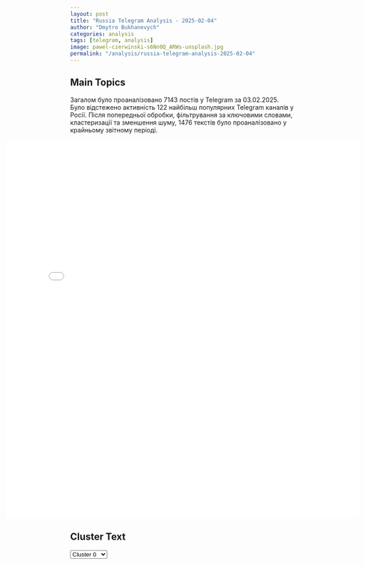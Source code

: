 ```yaml
---
layout: post
title: "Russia Telegram Analysis - 2025-02-04"
author: "Dmytro Bukhanevych"
categories: analysis
tags: [telegram, analysis]
image: pawel-czerwinski-s6Nn0Q_ARWs-unsplash.jpg
permalink: "/analysis/russia-telegram-analysis-2025-02-04"
---
```


<style>
    /* Adjusting iframe-container styles */
    .wide-iframe-container {
        width: calc(100% + 30vw);  /* Extending the width */
        margin-left: -15vw;       /* Negative margin to push to the left */
        overflow: hidden;         /* In case the iframe content spills over */
    }

    .wide-iframe-container iframe {
        width: 100%;  /* Making the iframe take the full width of its container */
        border: none; /* Removing any borders from the iframe */
    }

    /* Toggle mechanism */
    .hidden {
        display: none;
    }
    
    .show-content-target:checked + .show-content {
        display: block;
    }
</style>

<h2>Main Topics</h2>
<p>Загалом було проаналізовано 7143 постів у Telegram за 03.02.2025. Було відстежено активність 122 найбільш популярних Telegram каналів у Росії. Після попередньої обробки, фільтрування за ключовими словами, кластеризації та зменшення шуму, 1476 текстів було проаналізовано у крайньому звітному періоді.</p>
<!-- Embedding Main Plotly Visualization -->
<div class="wide-iframe-container">
    <iframe src="{{site.baseurl}}/visualizations/2025-02-04/fig_topics_time.html" height="850"></iframe>
</div>


<h2>Cluster Text</h2>

<!-- Dropdown to select a cluster -->
<select id="clusterSelector" onchange="displayClusterText()">
<option value="0">Cluster 0</option><option value="1">Cluster 1</option><option value="2">Cluster 2</option><option value="3">Cluster 3</option><option value="4">Cluster 4</option><option value="5">Cluster 5</option><option value="6">Cluster 6</option><option value="7">Cluster 7</option><option value="8">Cluster 8</option><option value="9">Cluster 9</option><option value="10">Cluster 10</option><option value="11">Cluster 11</option><option value="12">Cluster 12</option><option value="13">Cluster 13</option><option value="14">Cluster 14</option><option value="15">Cluster 15</option><option value="16">Cluster 16</option><option value="17">Cluster 17</option><option value="18">Cluster 18</option><option value="19">Cluster 19</option>
</select>

<!-- Display area for the selected cluster's text -->
<div id="clusterTextDisplay" class="hidden"></div>

<script type="text/javascript">
    var clusterDetails = {"0": "<b>Total Posts:</b> 28<br><b>Date:</b> 2025-02-03 15:07:33+00:00<br><b>Author:</b> moswalker<br><b>Link:</b> https://t.me/s/moswalker/13530<br><b>Subscribers:</b> 478649<br><b>Text:</b> \u0422\u0435\u043a\u0441\u0442: \ud83c\udfa4 \u041f\u0443\u0442\u0438\u043d \u043f\u043e\u0434\u043f\u0438\u0441\u0430\u043b \u0443\u043a\u0430\u0437 \u043e \u043f\u0440\u043e\u0432\u0435\u0434\u0435\u043d\u0438\u0438 \u043c\u0443\u0437\u044b\u043a\u0430\u043b\u044c\u043d\u043e\u0433\u043e \u043a\u043e\u043d\u043a\u0443\u0440\u0441\u0430 \u00ab\u0418\u043d\u0442\u0435\u0440\u0432\u0438\u0434\u0435\u043d\u0438\u0435\u00bb \u0432 2025 \u0433\u043e\u0434\u0443. \u041f\u0440\u043e\u0432\u0435\u0434\u0443\u0442 \u0435\u0433\u043e \u0432 \u041c\u043e\u0441\u043a\u0432\u0435 \u0438 \u041c\u043e\u0441\u043a\u043e\u0432\u0441\u043a\u043e\u0439 \u043e\u0431\u043b\u0430\u0441\u0442\u0438. \u00ab\u0418\u043d\u0442\u0435\u0440\u0432\u0438\u0434\u0435\u043d\u0438\u0435\u00bb, \u043f\u0440\u0435\u0434\u043f\u043e\u043b\u043e\u0436\u0438\u0442\u0435\u043b\u044c\u043d\u043e, \u0431\u0443\u0434\u0435\u0442 \u043f\u0440\u043e\u0445\u043e\u0434\u0438\u0442\u044c \u043a\u0430\u0436\u0434\u044b\u0439 \u0433\u043e\u0434. \u0418 \u0441\u0442\u0430\u043d\u0435\u0442 \u0430\u043b\u044c\u0442\u0435\u0440\u043d\u0430\u0442\u0438\u0432\u043e\u0439 \u00ab\u0415\u0432\u0440\u043e\u0432\u0438\u0434\u0435\u043d\u0438\u044f\u00bb.", "1": "<b>Total Posts:</b> 51<br><b>Date:</b> 2025-02-03 04:35:57+00:00<br><b>Author:</b> solovievlive<br><b>Link:</b> https://t.me/s/SolovievLive/310576<br><b>Subscribers:</b> 1300425<br><b>Text:</b> \u0422\u0435\u043a\u0441\u0442: \ud83d\udda5\ufe0f \u041a\u0430\u0434\u0440\u044b \u0443\u0434\u0430\u0440\u0430 \u041e\u0422\u0420\u041a \"\u0418\u0441\u043a\u0430\u043d\u0434\u0435\u0440\" \u0412\u043e\u043e\u0440\u0443\u0436\u0451\u043d\u043d\u044b\u0445 \u0441\u0438\u043b \u0420\u043e\u0441\u0441\u0438\u0438 \u043f\u043e \u043f\u043e\u0434\u0437\u0435\u043c\u043d\u043e\u043c\u0443 \u043a\u043e\u043c\u0430\u043d\u0434\u043d\u043e\u043c\u0443 \u043f\u0443\u043d\u043a\u0442\u0443 \u043e\u043f\u0435\u0440\u0430\u0442\u0438\u0432\u043d\u043e-\u0442\u0430\u043a\u0442\u0438\u0447\u0435\u0441\u043a\u043e\u0439 \u0433\u0440\u0443\u043f\u043f\u0438\u0440\u043e\u0432\u043a\u0438 \"\u041a\u0443\u0440\u0441\u043a\" \u0431\u043e\u0435\u0432\u0438\u043a\u043e\u0432 \u0412\u0421\u0423 \u0432 \u0440\u0430\u0439\u043e\u043d\u0435 \u043d.\u043f. \u0411\u0430\u0440\u0432\u0438\u043d\u043a\u043e\u0432\u043e \u0421\u0443\u043c\u0441\u043a\u043e\u0439 \u043e\u0431\u043b\u0430\u0441\u0442\u0438.\u270d \u041f\u043e\u0434\u043f\u0438\u0441\u044b\u0432\u0430\u0439\u0441\u044f \u043d\u0430 \u0421\u043e\u043b\u043e\u0432\u044c\u0451\u0432\u0430!", "2": "<b>Total Posts:</b> 129<br><b>Date:</b> 2025-02-03 10:21:22+00:00<br><b>Author:</b> cbpub<br><b>Link:</b> https://t.me/s/Cbpub/58466<br><b>Subscribers:</b> 619588<br><b>Text:</b> \u0422\u0435\u043a\u0441\u0442: \u0412 \u0416\u041a \u00ab\u0410\u043b\u044b\u0435 \u043f\u0430\u0440\u0443\u0441\u0430\u00bb \u043f\u0440\u043e\u0438\u0437\u043e\u0448\u0435\u043b \u0432\u0437\u0440\u044b\u0432. \u0420\u0432\u0430\u043d\u0443\u043b\u043e \u043a\u043e\u0433\u0434\u0430 \u0432 \u043f\u043e\u0434\u044a\u0435\u0437\u0434 \u0437\u0430\u0448\u0435\u043b \u0410\u0440\u043c\u0435\u043d \u0421\u0430\u0440\u043a\u0438\u0441\u044f\u043d(\u0433\u043b\u0430\u0432\u0430 \u0424\u0435\u0434\u0435\u0440\u0430\u0446\u0438\u0438 \u0431\u043e\u043a\u0441\u0430 \u0414\u041d\u0420 \u0438 \u0441\u043e\u0437\u0434\u0430\u0442\u0435\u043b\u044f \u0431\u0430\u0442\u0430\u043b\u044c\u043e\u043d\u0430 \"\u0410\u0440\u0431\u0430\u0442\") \u0441 \u043e\u0445\u0440\u0430\u043d\u043d\u0438\u043a\u0430\u043c\u0438. \u0421\u0430\u0440\u043a\u0438\u0441\u044f\u043d\u0443 \u043f\u0440\u0438 \u0432\u0437\u0440\u044b\u0432\u0435 \u043e\u0442\u043e\u0440\u0432\u0430\u043b\u043e \u043b\u0435\u0432\u0443\u044e \u043d\u043e\u0433\u0443. \u041e\u043d \u0432 \u043a\u043e\u043c\u0435 \u2013 \u0421\u041c\u0418. \u0415\u0433\u043e \u043e\u0445\u0440\u0430\u043d\u043d\u0438\u043a, \u041e\u043b\u0435\u0433 \u041a\u0430\u0441\u043f\u0438\u0440\u043e\u0432\u0438\u0447 \u043f\u043e\u043b\u0443\u0447\u0438\u043b \u0442\u044f\u0436\u0435\u043b\u0443\u044e \u043a\u043e\u043d\u0442\u0443\u0437\u0438\u044e \u0438 \u043c\u043d\u043e\u0436\u0435\u0441\u0442\u0432\u0435\u043d\u043d\u044b\u0435 \u043e\u0441\u043a\u043e\u043b\u043e\u0447\u043d\u044b\u0435 \u0440\u0430\u043d\u0435\u043d\u0438\u044f \u0433\u043e\u043b\u043e\u0432\u044b \u0438 \u0448\u0435\u0438. \u0423 44-\u043b\u0435\u0442\u043d\u0435\u0439 \u0436\u0438\u0442\u0435\u043b\u044c\u043d\u0438\u0446\u044b \u00ab\u0410\u043b\u044b\u0445 \u043f\u0430\u0440\u0443\u0441\u043e\u0432\u00bb \u0414\u0430\u0440\u044c\u0438 \u041a\u0430\u0440\u0441\u0435\u043b\u0430\u0434\u0437\u0435 \u043e\u0442\u043a\u0440\u044b\u0442\u0430\u044f \u0440\u0430\u043d\u0430 \u0448\u0435\u0438 \u0438 \u043f\u0435\u0440\u0435\u043b\u043e\u043c \u0433\u043e\u043b\u0435\u043d\u0438. 41-\u043b\u0435\u0442\u043d\u0438\u0439 \u0421\u0435\u0440\u0433\u0435\u0439 \u0428\u043a\u0440\u044f\u0431\u0430\u0442\u043e\u0432\u0441\u043a\u0438\u0439 \u0442\u0430\u043a \u0436\u0435 \u043f\u043e\u043b\u0443\u0447\u0438\u043b \u043f\u0435\u0440\u0435\u043b\u043e\u043c \u0433\u043e\u043b\u0435\u043d\u0438. \u0423 \u043d\u0435\u0433\u043e \u0441\u0438\u043b\u044c\u043d\u043e\u0435 \u0430\u0440\u0442\u0435\u0440\u0438\u0430\u043b\u044c\u043d\u043e\u0435 \u043a\u0440\u043e\u0432\u043e\u0442\u0435\u0447\u0435\u043d\u0438\u0435.\u0412\u0441\u0435 \u043f\u043e\u0441\u0442\u0440\u0430\u0434\u0430\u0432\u0448\u0438\u0435 \u0433\u043e\u0441\u043f\u0438\u0442\u0430\u043b\u0438\u0437\u0438\u0440\u043e\u0432\u0430\u043d\u044b. \u041e\u0434\u0438\u043d \u0447\u0435\u043b\u043e\u0432\u0435\u043a \u043f\u043e\u0433\u0438\u0431, \u043f\u0440\u0435\u0434\u043f\u043e\u043b\u043e\u0436\u0438\u0442\u0435\u043b\u044c\u043d\u043e \u2013 \u044d\u0442\u043e \u043e\u0445\u0440\u0430\u043d\u043d\u0438\u043a \u0421\u0430\u0440\u043a\u0438\u0441\u044f\u043d\u0430", "3": "<b>Total Posts:</b> 99<br><b>Date:</b> 2025-02-03 15:59:15+00:00<br><b>Author:</b> bbcrussian<br><b>Link:</b> https://t.me/s/bbcrussian/76132<br><b>Subscribers:</b> 404276<br><b>Text:</b> \u0422\u0435\u043a\u0441\u0442: \ud83d\udcdd \u0414\u043e\u043d\u0430\u043b\u044c\u0434 \u0422\u0440\u0430\u043c\u043f, \u043a\u0430\u043a \u0438 \u043e\u0431\u0435\u0449\u0430\u043b, \u0432\u0432\u043e\u0434\u0438\u0442 \u043f\u043e\u0432\u044b\u0448\u0435\u043d\u043d\u044b\u0435 \u0442\u0430\u043c\u043e\u0436\u0435\u043d\u043d\u044b\u0435 \u043f\u043e\u0448\u043b\u0438\u043d\u044b \u043d\u0430 \u0442\u043e\u0432\u0430\u0440\u044b \u0438\u0437 \u041a\u0430\u043d\u0430\u0434\u044b, \u041c\u0435\u043a\u0441\u0438\u043a\u0438 \u0438 \u041a\u0438\u0442\u0430\u044f \u0438 \u0441\u0443\u043b\u0438\u0442 \u0441\u0434\u0435\u043b\u0430\u0442\u044c \u0442\u043e \u0436\u0435 \u0441\u0430\u043c\u043e\u0435 \u0432 \u043e\u0442\u043d\u043e\u0448\u0435\u043d\u0438\u0438 \u0415\u0432\u0440\u043e\u0441\u043e\u044e\u0437\u0430. \u041f\u043e\u0441\u0442\u0440\u0430\u0434\u0430\u0432\u0448\u0438\u0435 \u0443\u0436\u0435 \u043f\u0440\u0438\u043d\u0438\u043c\u0430\u044e\u0442 \u043e\u0442\u0432\u0435\u0442\u043d\u044b\u0435 \u043c\u0435\u0440\u044b.   \ud83d\udd17 \u041a \u0447\u0435\u043c\u0443 \u0432\u0441\u0451 \u044d\u0442\u043e \u043f\u0440\u0438\u0432\u0435\u0434\u0435\u0442? \u041c\u0438\u0440 \u043e\u043a\u0430\u0437\u0430\u043b\u0441\u044f \u043d\u0430 \u043d\u0435\u0438\u0437\u0432\u0435\u0434\u0430\u043d\u043d\u043e\u0439\u2026", "4": "<b>Total Posts:</b> 136<br><b>Date:</b> 2025-02-03 08:21:06+00:00<br><b>Author:</b> dva_majors<br><b>Link:</b> https://t.me/s/dva_majors/63694<br><b>Subscribers:</b> 1218892<br><b>Text:</b> \u0422\u0435\u043a\u0441\u0442: \u041c\u0430\u0441\u043a \u0437\u0430\u043a\u043b\u0435\u0439\u043c\u0438\u043b USAID, \u043f\u0435\u0440\u0435\u0447\u0438\u0441\u043b\u0438\u0432 \u043e\u0441\u043d\u043e\u0432\u043d\u044b\u0435 \u0433\u0440\u0435\u0445\u0438 \u0433\u043e\u0441\u0443\u0434\u0430\u0440\u0441\u0442\u0432\u0435\u043d\u043d\u043e\u0433\u043e \u0430\u0433\u0435\u043d\u0442\u0441\u0442\u0432\u0430 \u0421\u0428\u0410: \u0442\u043e\u0440\u0433\u043e\u0432\u043b\u044f \u0430\u0444\u0433\u0430\u043d\u0441\u043a\u0438\u043c \u0433\u0435\u0440\u043e\u0438\u043d\u043e\u043c, \u0440\u0430\u0437\u0432\u0438\u0442\u0438\u0435 \u0441\u0435\u0442\u0438 \u0432\u043e\u0435\u043d\u043d\u044b\u0445 \u0431\u0438\u043e\u043b\u0430\u0431\u043e\u0440\u0430\u0442\u043e\u0440\u0438\u0439, \u0441\u043e\u0442\u0440\u0443\u0434\u043d\u0438\u0447\u0435\u0441\u0442\u0432\u043e \u0441 \u0421\u043e\u0440\u043e\u0441\u043e\u043c \u043f\u043e \u0432\u043e\u043f\u0440\u043e\u0441\u0443 \u043f\u043e\u043b\u0438\u0442\u0438\u0447\u0435\u0441\u043a\u0438\u0445 \u043c\u0430\u043d\u0438\u043f\u0443\u043b\u044f\u0446\u0438\u0439\u041a\u043e\u043b\u043b\u0435\u0433\u0438 \u0441 \u043a\u0430\u043d\u0430\u043b\u0430 \u0414\u0432\u0430 \u043c\u0430\u0439\u043e\u0440\u0430 \u0440\u0430\u043d\u0435\u0435 \u0430\u0431\u0441\u043e\u043b\u044e\u0442\u043d\u043e \u0432\u0435\u0440\u043d\u043e \u043f\u043e\u0434\u043c\u0435\u0447\u0430\u043b\u0438 \u0432\u044b\u0441\u043e\u043a\u0443\u044e \u044d\u0444\u0444\u0435\u043a\u0442\u0438\u0432\u043d\u043e\u0441\u0442\u044c USAID \u0432 \u043f\u043e\u043b\u0438\u0442\u0438\u043a\u0435 \"\u043c\u044f\u0433\u043a\u043e\u0439 \u0441\u0438\u043b\u044b\"\u0422\u0440\u0430\u043c\u043f \u043d\u0435 \u043f\u043e\u0442\u0435\u0440\u044f\u0435\u0442 \u0444\u0443\u043d\u043a\u0446\u0438\u043e\u043d\u0430\u043b USAID. \u0412\u0441\u0435 \u0441\u043f\u0435\u0446\u0438\u0430\u043b\u0438\u0441\u0442\u044b \u043f\u0435\u0440\u0435\u0439\u0434\u0443\u0442 \u0432 \u0433\u043e\u0441\u0434\u0435\u043f \u0438 \u0443\u0441\u0438\u043b\u044f\u0442 \u0432\u043d\u0435\u0448\u043d\u0435\u043f\u043e\u043b\u0438\u0442\u0438\u0447\u0435\u0441\u043a\u043e\u0435 \u0432\u0435\u0434\u043e\u043c\u0441\u0442\u0432\u043e \u0421\u0428\u0410. \u0422\u0440\u0430\u043c\u043f \u043f\u0440\u0435\u0436\u0434\u0435 \u0432\u0441\u0435\u0433\u043e \u0440\u0435\u0436\u0435\u0442 \u0444\u0438\u043d\u0430\u043d\u0441\u043e\u0432\u044b\u0435 \u043f\u043e\u0442\u043e\u043a\u0438 \u0441\u0432\u043e\u0438\u0445 \u043f\u043e\u043b\u0438\u0442\u0438\u0447\u0435\u0441\u043a\u0438\u0445 \u0432\u0440\u0430\u0433\u043e\u0432, \u043e \u043a\u043e\u0442\u043e\u0440\u044b\u0445 \u043e\u043d \u0443\u0437\u043d\u0430\u043b \u0432\u043e \u0432\u0440\u0435\u043c\u044f \u043f\u0435\u0440\u0432\u043e\u0433\u043e \u0441\u0440\u043e\u043a\u0430\u041a \u0441\u043e\u0436\u0430\u043b\u0435\u043d\u0438\u044e, \u044d\u0442\u043e \u0442\u043e\u043b\u044c\u043a\u043e \u0443\u0441\u0438\u043b\u0438\u0442 \u043d\u0430\u0448\u0435\u0433\u043e \u0433\u0435\u043e\u043f\u043e\u043b\u0438\u0442\u0438\u0447\u0435\u0441\u043a\u043e\u0433\u043e \u043f\u0440\u043e\u0442\u0438\u0432\u043d\u0438\u043a\u0430. \u0412\u043c\u0435\u0441\u0442\u043e \u0442\u0440\u0430\u0442\u044b \u0434\u0435\u043d\u0435\u0433 \u043d\u0430 \u0440\u0430\u0437\u043b\u0438\u0447\u043d\u044b\u0445 \u0434\u0435\u0433\u0435\u043d\u0435\u0440\u0430\u0442\u043e\u0432, \u043c\u043e\u0436\u043d\u043e \u043e\u0436\u0438\u0434\u0430\u0442\u044c \u043f\u0435\u0440\u0435\u043a\u043b\u044e\u0447\u0435\u043d\u0438\u044f \u0430\u043c\u0435\u0440\u0438\u043a\u0430\u043d\u0446\u0435\u0432 \u043d\u0430 \u043d\u043e\u0432\u044b\u0435 \u0438\u043d\u0441\u0442\u0440\u0443\u043c\u0435\u043d\u0442\u044b \u043f\u043e\u0434\u0440\u044b\u0432\u0430 \u0433\u043e\u0441\u0443\u0434\u0430\u0440\u0441\u0442\u0432\u0435\u043d\u043d\u043e\u0441\u0442\u0438 \u0432 \u043d\u0430\u0448\u0435\u0439 \u0441\u0442\u0440\u0430\u043d\u0435\u041f\u043e\u044d\u0442\u043e\u043c\u0443, \u043f\u043e\u043a\u0430 \u043d\u0430\u0448\u0438 \"\u043f\u0443\u0431\u043b\u0438\u0446\u0438\u0441\u0442\u044b\" \u0440\u0430\u0434\u0443\u044e\u0442\u0441\u044f \u043f\u043e\u0445\u043e\u0440\u043e\u043d\u0430\u043c \u044e\u0441\u0430\u0438\u0434\u0430 (\u043c\u044b \u043f\u0440\u044f\u043c \u0432 \u0432\u043e\u0441\u0442\u043e\u0440\u0433\u0435), \u043d\u0430\u0434\u0435\u0435\u043c\u0441\u044f, \u0447\u0442\u043e \u0441\u043f\u0435\u0446\u0438\u0430\u043b\u0438\u0441\u0442\u044b \u043f\u043e \u0431\u043e\u0440\u044c\u0431\u0435 \u0437\u0430 \u0437\u0430\u0449\u0438\u0442\u0443 \u0420\u043e\u0441\u0441\u0438\u0438 \u043e\u0442 \u0432\u043d\u0435\u0448\u043d\u0435\u0433\u043e \u0432\u043b\u0438\u044f\u043d\u0438\u044f, \u0433\u043e\u0442\u043e\u0432\u044f\u0442\u0441\u044f \u043a \u043d\u043e\u0432\u044b\u043c \u0443\u0434\u0430\u0440\u0430\u043c \u0438\u0437-\u0437\u0430 \u043e\u043a\u0435\u0430\u043d\u0430\u0412\u0435\u0440\u0438\u043c \u0432 \u0412\u0430\u0441! \u0411\u0435\u0440\u0435\u0433\u0438\u0442\u0435 \u0420\u043e\u0441\u0441\u0438\u044e! \u0411\u043b\u043e\u043a\u043d\u043e\u0442 \u043f\u0440\u043e\u043f\u0430\u0433\u0430\u043d\u0434\u0438\u0441\u0442\u0430", "5": "<b>Total Posts:</b> 265<br><b>Date:</b> 2025-02-03 09:52:05+00:00<br><b>Author:</b> radarrussiia<br><b>Link:</b> https://t.me/s/radarrussiia/18568<br><b>Subscribers:</b> 684024<br><b>Text:</b> \u0422\u0435\u043a\u0441\u0442: \u0411\u0435\u043b\u0433\u043e\u0440\u043e\u0434\u0441\u043a\u0438\u0439 \u0440\u0430\u0439\u043e\u043d - \u0443\u043d\u0438\u0447\u0442\u043e\u0436\u0435\u043d \u0432\u0440\u0430\u0436\u0435\u0441\u043a\u0438\u0439 \u0411\u041f\u041b\u0410.\u2757\ufe0f\u0420\u0430\u0434\u0430\u0440 \u043f\u043e \u0432\u0441\u0435\u0439 \u0420\u043e\u0441\u0441\u0438\u0438 - @radarrussiia", "6": "<b>Total Posts:</b> 139<br><b>Date:</b> 2025-02-03 02:57:41+00:00<br><b>Author:</b> ostashkonews<br><b>Link:</b> https://t.me/s/OstashkoNews/169944<br><b>Subscribers:</b> 409393<br><b>Text:</b> \u0422\u0435\u043a\u0441\u0442: \u0412\u0421\u0423 \u0430\u0442\u0430\u043a\u0443\u044e\u0442 \u0431\u0435\u0441\u043f\u0438\u043b\u043e\u0442\u043d\u0438\u043a\u0430\u043c\u0438 \u044e\u0436\u043d\u044b\u0435 \u0440\u0435\u0433\u0438\u043e\u043d\u044b \u0420\u043e\u0441\u0441\u0438\u0438\u2757\ufe0f\u041c\u0438\u043d\u0443\u0432\u0448\u0435\u0439 \u043d\u043e\u0447\u044c\u044e \u0443\u043a\u0440\u0430\u0438\u043d\u0441\u043a\u0438\u0435 \u0431\u0435\u0441\u043f\u0438\u043b\u043e\u0442\u043d\u0438\u043a\u0438 \u043f\u0440\u0435\u0434\u043f\u0440\u0438\u043d\u044f\u043b\u0438 \u043f\u043e\u043f\u044b\u0442\u043a\u0443 \u0430\u0442\u0430\u043a\u0438 \u043d\u0430 \u043e\u0431\u044a\u0435\u043a\u0442\u044b \u0432 \u0410\u0441\u0442\u0440\u0430\u0445\u0430\u043d\u0441\u043a\u043e\u0439 \u043e\u0431\u043b\u0430\u0441\u0442\u0438, \u0432\u043a\u043b\u044e\u0447\u0430\u044f \u0438\u043d\u0444\u0440\u0430\u0441\u0442\u0440\u0443\u043a\u0442\u0443\u0440\u0443 \u0422\u042d\u041a. \u0421\u0438\u043b\u0430\u043c\u0438 \u041f\u0412\u041e \u0438 \u0420\u042d\u0411 \u0430\u0442\u0430\u043a\u0430 \u0431\u044b\u043b\u0430 \u0443\u0441\u043f\u0435\u0448\u043d\u043e \u043e\u0442\u0440\u0430\u0436\u0435\u043d\u0430.\u041f\u0440\u0438 \u043f\u0430\u0434\u0435\u043d\u0438\u0438 \u043e\u0434\u043d\u043e\u0433\u043e \u0438\u0437 \u0434\u0440\u043e\u043d\u043e\u0432 \u043f\u0440\u043e\u0438\u0437\u043e\u0448\u043b\u043e \u0432\u043e\u0437\u0433\u043e\u0440\u0430\u043d\u0438\u0435, \u043d\u043e, \u043a\u0430\u043a \u0441\u043e\u043e\u0431\u0449\u0438\u043b \u0433\u0443\u0431\u0435\u0440\u043d\u0430\u0442\u043e\u0440 \u0418\u0433\u043e\u0440\u044c \u0411\u0430\u0431\u0443\u0448\u043a\u0438\u043d, \u043f\u043e\u0441\u0442\u0440\u0430\u0434\u0430\u0432\u0448\u0438\u0445 \u043d\u0435\u0442.\ud83d\udcdd\u0421\u0438\u0441\u0442\u0435\u043c\u044b \u041f\u0412\u041e \u0441\u0431\u0438\u043b\u0438 29 \u0411\u041f\u041b\u0410 \u043d\u0430\u0434 \u0420\u043e\u0441\u0442\u043e\u0432\u0441\u043a\u043e\u0439 \u043e\u0431\u043b\u0430\u0441\u0442\u044c\u044e, \u043f\u043e\u0441\u0442\u0440\u0430\u0434\u0430\u0432\u0448\u0438\u0445 \u043d\u0435\u0442, \u0441\u043e\u043e\u0431\u0449\u0438\u043b \u0432\u0440\u0438\u043e \u0433\u043b\u0430\u0432\u044b \u0440\u0435\u0433\u0438\u043e\u043d\u0430 \u042e\u0440\u0438\u0439 \u0421\u043b\u044e\u0441\u0430\u0440\u044c.\u0410\u0442\u0430\u043a\u0430 \u043d\u0430 \u0410\u0441\u0442\u0440\u0430\u0445\u0430\u043d\u0441\u043a\u0443\u044e \u043e\u0431\u043b\u0430\u0441\u0442\u044c \u043f\u043e\u0441\u043b\u0435\u0434\u043e\u0432\u0430\u043b\u0430 \u0437\u0430 \u043c\u0430\u0441\u0441\u0438\u0440\u043e\u0432\u0430\u043d\u043d\u044b\u043c \u0443\u0434\u0430\u0440\u043e\u043c \u043f\u043e \u0412\u043e\u043b\u0433\u043e\u0433\u0440\u0430\u0434\u0443, \u0433\u0434\u0435 \u043d\u0430\u043a\u0430\u043d\u0443\u043d\u0435 \u0431\u044b\u043b\u0438 \u0437\u0430\u0444\u0438\u043a\u0441\u0438\u0440\u043e\u0432\u0430\u043d\u044b \u0432\u0437\u0440\u044b\u0432\u044b \u0432 \u0440\u0430\u0439\u043e\u043d\u0435 \u041d\u041f\u0417 \"\u041b\u0443\u043a\u043e\u0439\u043b\u0430\", \u0447\u0442\u043e \u043f\u0440\u0438\u0432\u0435\u043b\u043e \u043a \u043f\u0435\u0440\u0435\u0431\u043e\u044f\u043c \u0441 \u044d\u043b\u0435\u043a\u0442\u0440\u0438\u0447\u0435\u0441\u0442\u0432\u043e\u043c \u0432 \u043d\u0435\u0441\u043a\u043e\u043b\u044c\u043a\u0438\u0445 \u0440\u0430\u0439\u043e\u043d\u0430\u0445 \u0433\u043e\u0440\u043e\u0434\u0430.\u041e\u0441\u0442\u0430\u0448\u043a\u043e! \u0412\u0430\u0436\u043d\u043e\u0435 | \u043f\u043e\u0434\u043f\u0438\u0448\u0438\u0441\u044c | #\u0432\u0430\u0436\u043d\u043e\u0435", "7": "<b>Total Posts:</b> 40<br><b>Date:</b> 2025-02-03 19:34:52+00:00<br><b>Author:</b> kontext_channel<br><b>Link:</b> https://t.me/s/kontext_channel/48201<br><b>Subscribers:</b> 903535<br><b>Text:</b> \u0422\u0435\u043a\u0441\u0442: \u0414\u043e\u043d\u0430\u043b\u044c\u0434 \u0422\u0440\u0430\u043c\u043f \u043f\u0440\u0435\u0434\u043b\u043e\u0436\u0438\u043b \u0423\u043a\u0440\u0430\u0438\u043d\u0435 \u043f\u043e\u043c\u043e\u0449\u044c \u0432 \u043e\u0431\u043c\u0435\u043d \u043d\u0430 \u0440\u0435\u0434\u043a\u043e\u0437\u0435\u043c\u0435\u043b\u044c\u043d\u044b\u0435 \u043c\u0435\u0442\u0430\u043b\u043b\u044b\u041f\u0440\u0435\u0437\u0438\u0434\u0435\u043d\u0442 \u0421\u0428\u0410 \u0432\u044b\u0440\u0430\u0437\u0438\u043b \u0437\u0430\u0438\u043d\u0442\u0435\u0440\u0435\u0441\u043e\u0432\u0430\u043d\u043d\u043e\u0441\u0442\u044c \u0432 \u043f\u0440\u0438\u043e\u0431\u0440\u0435\u0442\u0435\u043d\u0438\u0438 \u0443\u043a\u0440\u0430\u0438\u043d\u0441\u043a\u0438\u0445 \u0440\u0435\u0434\u043a\u043e\u0437\u0435\u043c\u0435\u043b\u044c\u043d\u044b\u0445 \u043c\u0435\u0442\u0430\u043b\u043b\u043e\u0432 \u0432 \u043e\u0431\u043c\u0435\u043d \u043d\u0430 \u043f\u043e\u043c\u043e\u0449\u044c, \u0441\u043e\u043e\u0431\u0449\u0438\u043b \u043f\u0440\u0435\u0441\u0441-\u043f\u0443\u043b \u0411\u0435\u043b\u043e\u0433\u043e \u0434\u043e\u043c\u0430.\ud83d\udcac\u041c\u044b \u0433\u043e\u0432\u043e\u0440\u0438\u043c \u0423\u043a\u0440\u0430\u0438\u043d\u0435, \u0447\u0442\u043e \u0443 \u043d\u0438\u0445 \u0435\u0441\u0442\u044c \u043e\u0447\u0435\u043d\u044c \u0446\u0435\u043d\u043d\u044b\u0435 \u0440\u0435\u0434\u043a\u043e\u0437\u0435\u043c\u0435\u043b\u044c\u043d\u044b\u0435 \u043c\u0435\u0442\u0430\u043b\u043b\u044b. \u041c\u044b \u0445\u043e\u0442\u0438\u043c \u0432\u043a\u043b\u0430\u0434\u044b\u0432\u0430\u0442\u044c \u0441 \u0433\u0430\u0440\u0430\u043d\u0442\u0438\u044f\u043c\u0438. \u041c\u044b \u0445\u043e\u0442\u0438\u043c \u0433\u0430\u0440\u0430\u043d\u0442\u0438\u044e. \u041c\u044b \u043f\u0435\u0440\u0435\u0434\u0430\u0435\u043c \u0438\u043c \u0434\u0435\u043d\u044c\u0433\u0438 \u0438\u0437 \u0440\u0443\u043a \u0432 \u0440\u0443\u043a\u0438\ud83d\udcac, \u2014 \u0441\u043a\u0430\u0437\u0430\u043b \u043e\u043d.\u041a\u0440\u043e\u043c\u0435 \u0442\u043e\u0433\u043e, \u0422\u0440\u0430\u043c\u043f \u0441\u043e\u043e\u0431\u0449\u0438\u043b \u043e \u0442\u043e\u043c, \u0447\u0442\u043e \u0432 \u0432\u043e\u043f\u0440\u043e\u0441\u0435 \u0443\u0440\u0435\u0433\u0443\u043b\u0438\u0440\u043e\u0432\u0430\u043d\u0438\u044f \u0443\u043a\u0440\u0430\u0438\u043d\u0441\u043a\u043e\u0433\u043e \u043a\u0440\u0438\u0437\u0438\u0441\u0430 \u0434\u043e\u0441\u0442\u0438\u0433\u043d\u0443\u0442 \u0437\u043d\u0430\u0447\u0438\u0442\u0435\u043b\u044c\u043d\u044b\u0439 \u043f\u0440\u043e\u0433\u0440\u0435\u0441\u0441. \u041f\u0440\u0438 \u044d\u0442\u043e\u043c \u043e\u043d \u043d\u0435 \u0443\u0442\u043e\u0447\u043d\u0438\u043b, \u0447\u0442\u043e \u0438\u043c\u0435\u0435\u0442 \u0432 \u0432\u0438\u0434\u0443.\u0421\u043e\u0432\u043c\u0435\u0441\u0442\u043d\u0430\u044f \u0440\u0430\u0437\u0440\u0430\u0431\u043e\u0442\u043a\u0430 \u043c\u0435\u0441\u0442\u043e\u0440\u043e\u0436\u0434\u0435\u043d\u0438\u0439 \u0440\u0435\u0434\u043a\u043e\u0437\u0435\u043c\u0435\u043b\u044c\u043d\u044b\u0445 \u043c\u0435\u0442\u0430\u043b\u043b\u043e\u0432 \u0431\u044b\u043b\u0430 \u0447\u0430\u0441\u0442\u044c\u044e \u043f\u043b\u0430\u043d\u0430 \u0412\u043b\u0430\u0434\u0438\u043c\u0438\u0440\u0430 \u0417\u0435\u043b\u0435\u043d\u0441\u043a\u043e\u0433\u043e, \u043a\u043e\u0442\u043e\u0440\u044b\u0439 \u041a\u0438\u0435\u0432 \u043f\u0440\u0435\u0434\u043b\u043e\u0436\u0438\u043b \u0422\u0440\u0430\u043c\u043f\u0443 \u043e\u0441\u0435\u043d\u044c\u044e. \u0420\u0435\u0447\u044c, \u0432 \u0447\u0430\u0441\u0442\u043d\u043e\u0441\u0442\u0438, \u0448\u043b\u0430 \u043e \u0441\u043e\u0432\u043c\u0435\u0441\u0442\u043d\u043e\u0439 \u0440\u0430\u0437\u0440\u0430\u0431\u043e\u0442\u043a\u0435 \u043c\u0435\u0441\u0442\u043e\u0440\u043e\u0436\u0434\u0435\u043d\u0438\u0439 \u043b\u0438\u0442\u0438\u044f \u0438 \u0442\u0438\u0442\u0430\u043d\u0430. FT \u043f\u0438\u0441\u0430\u043b\u0430, \u0447\u0442\u043e \u0422\u0440\u0430\u043c\u043f\u0430 \u0437\u0430\u0438\u043d\u0442\u0435\u0440\u0435\u0441\u043e\u0432\u0430\u043b \u044d\u0442\u043e\u0442 \u043f\u0443\u043d\u043a\u0442 \u043f\u043b\u0430\u043d\u0430", "8": "<b>Total Posts:</b> 21<br><b>Date:</b> 2025-02-03 12:12:04+00:00<br><b>Author:</b> ria_novosti_rossiya<br><b>Link:</b> https://t.me/s/Ria_novosti_rossiya/50738<br><b>Subscribers:</b> 1551960<br><b>Text:</b> \u0422\u0435\u043a\u0441\u0442: \u0413\u043b\u0430\u0432\u0430 \u0430\u0434\u043c\u0438\u043d\u0438\u0441\u0442\u0440\u0430\u0446\u0438\u0438 \u0421\u0435\u0432\u0435\u0440\u043e\u0434\u043e\u043d\u0435\u0446\u043a\u0430 \u041d\u0438\u043a\u043e\u043b\u0430\u0439 \u041c\u043e\u0440\u0433\u0443\u043d\u043e\u0432 \u0437\u0430\u0434\u0435\u0440\u0436\u0430\u043d \u0432 \u041b\u041d\u0420, \u0435\u0433\u043e \u043f\u043e\u0434\u043e\u0437\u0440\u0435\u0432\u0430\u044e\u0442 \u043f\u043e \u0441\u0442\u0430\u0442\u044c\u044f\u043c \u043e \u0431\u0430\u043d\u0434\u0438\u0442\u0438\u0437\u043c\u0435 \u0438 \u0440\u0430\u0437\u0431\u043e\u0435. \u0412 \u0421\u041a \u0420\u0424 \u0441\u043e\u043e\u0431\u0449\u0430\u044e\u0442, \u0447\u0442\u043e \u041c\u043e\u0440\u0433\u0443\u043d\u043e\u0432, \u0431\u0443\u0434\u0443\u0447\u0438 \u0433\u043b\u0430\u0432\u043e\u0439 \u0433\u043e\u0440\u043e\u0434\u0430 \u0411\u0440\u044f\u043d\u043a\u0430, \u043f\u0440\u0435\u0434\u043e\u0441\u0442\u0430\u0432\u043b\u044f\u043b \u0443\u0447\u0430\u0441\u0442\u043d\u0438\u043a\u0430\u043c \u0431\u0430\u043d\u0434\u0444\u043e\u0440\u043c\u0438\u0440\u043e\u0432\u0430\u043d\u0438\u044f \u0434\u0430\u043d\u043d\u044b\u0435 \u043e \u0441\u043e\u0441\u0442\u043e\u044f\u0442\u0435\u043b\u044c\u043d\u044b\u0445 \u0433\u043e\u0440\u043e\u0436\u0430\u043d\u0430\u0445 \u0434\u043b\u044f \u0438\u0445 \u043f\u043e\u0445\u0438\u0449\u0435\u043d\u0438\u044f.\u041d\u0430 \u0434\u0430\u043d\u043d\u043e\u043c \u044d\u0442\u0430\u043f\u0435 \u0440\u0430\u0441\u0441\u043b\u0435\u0434\u0443\u044e\u0442\u0441\u044f \u0434\u0435\u043b\u0430 \u043e\u0431 11 \u0443\u0431\u0438\u0439\u0441\u0442\u0432\u0430\u0445, 6 \u043f\u043e\u0445\u0438\u0449\u0435\u043d\u0438\u044f\u0445, \u0445\u0438\u0449\u0435\u043d\u0438\u0438 \u0438\u043c\u0443\u0449\u0435\u0441\u0442\u0432\u0430 \u043d\u0430 6 200 000 \u0440\u0443\u0431\u043b\u0435\u0439. \u0423 \u0432\u0441\u0435\u0445 \u0436\u0435\u0440\u0442\u0432 \u0431\u044b\u043b\u0438 \u043f\u043b\u043e\u0445\u0438\u0435 \u043e\u0442\u043d\u043e\u0448\u0435\u043d\u0438\u044f \u0441 \u041c\u043e\u0440\u0433\u0443\u043d\u043e\u0432\u044b\u043c.\ud83c\uddf7\ud83c\uddfa \u041f\u043e\u0434\u043f\u0438\u0441\u0430\u0442\u044c\u0441\u044f \u043d\u0430 \u0420\u041e\u0421\u0421\u0418\u042e \u0421\u0415\u0419\u0427\u0410\u0421", "9": "<b>Total Posts:</b> 22<br><b>Date:</b> 2025-02-03 10:58:07+00:00<br><b>Author:</b> pravda_gerashchenko<br><b>Link:</b> https://t.me/s/Pravda_Gerashchenko/108717<br><b>Subscribers:</b> 491740<br><b>Text:</b> \u0422\u0435\u043a\u0441\u0442: \u0410\u0440\u043c\u0435\u043d \u0421\u0430\u0440\u043a\u0438\u0441\u044f\u043d, \u043a\u043e\u0442\u043e\u0440\u043e\u0433\u043e \u043f\u043e\u0434\u043e\u0440\u0432\u0430\u043b\u0438 \u0432 \u043c\u043e\u0441\u043a\u043e\u0432\u0441\u043a\u043e\u043c \u0416\u041a, \u0443\u043c\u0435\u0440 \u0432 \u0431\u043e\u043b\u044c\u043d\u0438\u0446\u0435 \u043d\u0435 \u043f\u0440\u0438\u0445\u043e\u0434\u044f \u0432 \u0441\u043e\u0437\u043d\u0430\u043d\u0438\u0435\u00ab\u041f\u0440\u0435\u0437\u0438\u0434\u0435\u043d\u0442 \u0424\u0435\u0434\u0435\u0440\u0430\u0446\u0438\u0438 \u0431\u043e\u043a\u0441\u0430 \"\u0414\u041d\u0420\"\u00bb \u0438 \u0441\u043e\u0437\u0434\u0430\u0442\u0435\u043b\u044c \u0431\u0430\u0442\u0430\u043b\u044c\u043e\u043d\u0430 \u00ab\u0410\u0440\u0411\u0430\u0442\u00bb \u0443\u043c\u0435\u0440 \u0432 \u0440\u0435\u0430\u043d\u0438\u043c\u0430\u0446\u0438\u0438, \u0441\u043e\u043e\u0431\u0449\u0430\u044e\u0442 \u00ab\u0418\u043d\u0442\u0435\u0440\u0444\u0430\u043a\u0441\u00bb \u0438 \u0422\u0410\u0421\u0421, \u0441\u0441\u044b\u043b\u0430\u044f\u0441\u044c \u043d\u0430 \u0441\u0432\u043e\u0438 \u0438\u0441\u0442\u043e\u0447\u043d\u0438\u043a\u0438.\u041f\u043e\u0437\u0434\u043d\u0435\u0435 \u0421\u043b\u0435\u0434\u0441\u0442\u0432\u0435\u043d\u043d\u044b\u0439 \u043a\u043e\u043c\u0438\u0442\u0435\u0442 \u0420\u0424 \u043e\u0444\u0438\u0446\u0438\u0430\u043b\u044c\u043d\u043e \u043f\u043e\u0434\u0442\u0432\u0435\u0440\u0434\u0438\u043b \u0441\u043c\u0435\u0440\u0442\u044c \u0421\u0430\u0440\u043a\u0438\u0441\u044f\u043d\u0430.\ud83d\ude80 \u041f\u043e\u0434\u043f\u0438\u0441\u0430\u0442\u044c\u0441\u044f / Eng X / Blue Sky / Eng \u0422elegram", "10": "<b>Total Posts:</b> 36<br><b>Date:</b> 2025-02-03 07:04:26+00:00<br><b>Author:</b> pravdadirty<br><b>Link:</b> https://t.me/s/pravdadirty/66566<br><b>Subscribers:</b> 1482023<br><b>Text:</b> \u0422\u0435\u043a\u0441\u0442: \u2757\ufe0f \u0422\u0440\u0430\u043c\u043f \u0430\u043d\u043e\u043d\u0441\u0438\u0440\u043e\u0432\u0430\u043b \u043f\u0435\u0440\u0435\u0433\u043e\u0432\u043e\u0440\u044b \u043f\u043e \u0423\u043a\u0440\u0430\u0438\u043d\u0435\u0414\u043e\u043d\u0430\u043b\u044c\u0434 \u0422\u0440\u0430\u043c\u043f \u0437\u0430\u044f\u0432\u0438\u043b, \u0447\u0442\u043e \u0443 \u0421\u0428\u0410 \u0437\u0430\u043f\u043b\u0430\u043d\u0438\u0440\u043e\u0432\u0430\u043d\u044b \u043a\u043e\u043d\u0442\u0430\u043a\u0442\u044b \u0441 \u0420\u043e\u0441\u0441\u0438\u0435\u0439 \u0438 \u0423\u043a\u0440\u0430\u0438\u043d\u043e\u0439. \u23ea\u041c\u044b \u0438\u043c\u0435\u0435\u043c \u0434\u0435\u043b\u043e \u0441 \u0423\u043a\u0440\u0430\u0438\u043d\u043e\u0439 \u0438 \u0420\u043e\u0441\u0441\u0438\u0435\u0439. \u0423 \u043d\u0430\u0441 \u0437\u0430\u043f\u043b\u0430\u043d\u0438\u0440\u043e\u0432\u0430\u043d\u044b \u0432\u0441\u0442\u0440\u0435\u0447\u0438 \u0438 \u043f\u0435\u0440\u0435\u0433\u043e\u0432\u043e\u0440\u044b \u0441 \u0440\u0430\u0437\u043b\u0438\u0447\u043d\u044b\u043c\u0438 \u0441\u0442\u043e\u0440\u043e\u043d\u0430\u043c\u0438, \u0432\u043a\u043b\u044e\u0447\u0430\u044f \u0423\u043a\u0440\u0430\u0438\u043d\u0443 \u0438 \u0420\u043e\u0441\u0441\u0438\u044e. \u0418 \u044f \u0434\u0443\u043c\u0430\u044e, \u0447\u0442\u043e \u044d\u0442\u0438 \u043e\u0431\u0441\u0443\u0436\u0434\u0435\u043d\u0438\u044f \u043d\u0430 \u0441\u0430\u043c\u043e\u043c \u0434\u0435\u043b\u0435 \u0438\u0434\u0443\u0442 \u0434\u043e\u0432\u043e\u043b\u044c\u043d\u043e \u0445\u043e\u0440\u043e\u0448\u043e\u23e9, \u2014 \u0437\u0430\u044f\u0432\u0438\u043b \u0422\u0440\u0430\u043c\u043f \u043d\u0430 \u0431\u0440\u0438\u0444\u0438\u043d\u0433\u0435.\u0420\u0430\u043d\u0435\u0435 \u0441\u043f\u0435\u0446\u043f\u0440\u0435\u0434\u0441\u0442\u0430\u0432\u0438\u0442\u0435\u043b\u044c \u0422\u0440\u0430\u043c\u043f\u0430 \u043f\u043e \u0432\u043e\u043f\u0440\u043e\u0441\u0430\u043c \u0423\u043a\u0440\u0430\u0438\u043d\u044b \u0438 \u0420\u043e\u0441\u0441\u0438\u0438 \u041a\u0438\u0442 \u041a\u0435\u043b\u043b\u043e\u0433 \u0437\u0430\u044f\u0432\u0438\u043b \u0442\u0435\u043b\u0435\u043a\u0430\u043d\u0430\u043b\u0443 Fox News, \u0447\u0442\u043e \u043e\u0431\u0435 \u0441\u0442\u043e\u0440\u043e\u043d\u044b \u0434\u043e\u043b\u0436\u043d\u044b \u0431\u0443\u0434\u0443\u0442 \u043f\u043e\u0439\u0442\u0438 \u043d\u0430 \u0443\u0441\u0442\u0443\u043f\u043a\u0438, \u0435\u0441\u043b\u0438 \u043e\u043d\u0438 \u0445\u043e\u0442\u044f\u0442 \u0434\u043e\u0433\u043e\u0432\u043e\u0440\u0438\u0442\u044c\u0441\u044f \u043e\u0431 \u0443\u0440\u0435\u0433\u0443\u043b\u0438\u0440\u043e\u0432\u0430\u043d\u0438\u0438 \u043a\u043e\u043d\u0444\u043b\u0438\u043a\u0442\u0430.\ud83d\udc40 \u0412\u041f\u0428", "11": "<b>Total Posts:</b> 145<br><b>Date:</b> 2025-02-03 10:04:23+00:00<br><b>Author:</b> solovievlive<br><b>Link:</b> https://t.me/s/SolovievLive/310604<br><b>Subscribers:</b> 1300425<br><b>Text:</b> \u0422\u0435\u043a\u0441\u0442: \u0413\u043b\u0430\u0432\u043d\u043e\u0435 \u0438\u0437 \u0437\u0430\u044f\u0432\u043b\u0435\u043d\u0438\u0439 \u0421\u043b\u0443\u0436\u0431\u044b \u0432\u043d\u0435\u0448\u043d\u0435\u0439 \u0440\u0430\u0437\u0432\u0435\u0434\u043a\u0438 \u0420\u043e\u0441\u0441\u0438\u0439\u0441\u043a\u043e\u0439 \u0424\u0435\u0434\u0435\u0440\u0430\u0446\u0438\u0438:\ud83d\udfe5\u0412 \u0448\u0442\u0430\u0431-\u043a\u0432\u0430\u0440\u0442\u0438\u0440\u0435 \u041d\u0410\u0422\u041e \u0432\u0441\u0451 \u0431\u043e\u043b\u044c\u0448\u0435 \u0437\u0430\u0434\u0443\u043c\u044b\u0432\u0430\u044e\u0442\u0441\u044f \u043e \u0441\u043c\u0435\u043d\u0435 \u0432\u043b\u0430\u0441\u0442\u0438 \u043d\u0430 \u0423\u043a\u0440\u0430\u0438\u043d\u0435;\ud83d\udfe5\u041d\u0410\u0422\u041e \u043f\u043e\u043d\u0438\u043c\u0430\u0435\u0442, \u0447\u0442\u043e \u0432\u0440\u0435\u043c\u044f \u0417\u0435\u043b\u0435\u043d\u0441\u043a\u043e\u0433\u043e \u0441\u043e\u0447\u0442\u0435\u043d\u043e, \u0438 \u0433\u043e\u0442\u043e\u0432\u0438\u0442 \u043c\u0430\u0441\u0448\u0442\u0430\u0431\u043d\u0443\u044e \u043e\u043f\u0435\u0440\u0430\u0446\u0438\u044e \u043f\u043e \u0435\u0433\u043e \u0434\u0438\u0441\u043a\u0440\u0435\u0434\u0438\u0442\u0430\u0446\u0438\u0438;\ud83d\udfe5\u0412 \u0448\u0442\u0430\u0431-\u043a\u0432\u0430\u0440\u0442\u0438\u0440\u0435 \u041d\u0410\u0422\u041e \u0441\u0447\u0438\u0442\u0430\u044e\u0442 \u043d\u0435\u043e\u0431\u0445\u043e\u0434\u0438\u043c\u044b\u043c \u0441\u043e\u0445\u0440\u0430\u043d\u0438\u0442\u044c \u043e\u0441\u0442\u0430\u0442\u043a\u0438 \u0423\u043a\u0440\u0430\u0438\u043d\u044b \u043a\u0430\u043a \u0430\u043d\u0442\u0438\u0440\u043e\u0441\u0441\u0438\u0439\u0441\u043a\u0438\u0439 \u043f\u043b\u0430\u0446\u0434\u0430\u0440\u043c, \u043f\u0440\u0435\u0434\u043f\u043e\u043b\u0430\u0433\u0430\u0435\u0442\u0441\u044f \u0437\u0430\u043c\u043e\u0440\u043e\u0437\u0438\u0442\u044c \u043a\u043e\u043d\u0444\u043b\u0438\u043a\u0442;\ud83d\udfe5\u041d\u0410\u0422\u041e \u043f\u043b\u0430\u043d\u0438\u0440\u0443\u0435\u0442 \u043e\u0431\u043d\u0430\u0440\u043e\u0434\u043e\u0432\u0430\u0442\u044c \u0434\u0430\u043d\u043d\u044b\u0435 \u043e \u043f\u0440\u0438\u0441\u0432\u043e\u0435\u043d\u0438\u0438 \u0417\u0435\u043b\u0435\u043d\u0441\u043a\u0438\u043c \u0441\u0440\u0435\u0434\u0441\u0442\u0432 \u043d\u0430 \u0431\u043e\u0435\u043f\u0440\u0438\u043f\u0430\u0441\u044b, \u0430 \u0442\u0430\u043a\u0436\u0435 \u043e \u043f\u0440\u043e\u0434\u0430\u0436\u0435 \u0437\u0430\u043f\u0430\u0434\u043d\u044b\u0445 \u0432\u043e\u043e\u0440\u0443\u0436\u0435\u043d\u0438\u0439 \u0432 \u0410\u0444\u0440\u0438\u043a\u0443;\ud83d\udfe5\u0412 \u0448\u0442\u0430\u0431-\u043a\u0432\u0430\u0440\u0442\u0438\u0440\u0435 \u041d\u0410\u0422\u041e \u0434\u043b\u044f \u0434\u0438\u0441\u043a\u0440\u0435\u0434\u0438\u0442\u0430\u0446\u0438\u0438 \u0417\u0435\u043b\u0435\u043d\u0441\u043a\u043e\u0433\u043e \u043f\u043b\u0430\u043d\u0438\u0440\u0443\u044e\u0442 \u043e\u0431\u043d\u0430\u0440\u043e\u0434\u043e\u0432\u0430\u0442\u044c \u0441\u0432\u0435\u0434\u0435\u043d\u0438\u044f \u043e \u043f\u0440\u0438\u0441\u0432\u043e\u0435\u043d\u0438\u0438 \u0438\u043c \u0438 \u0435\u0433\u043e \u043a\u043e\u043c\u0430\u043d\u0434\u043e\u0439 $1,5 \u043c\u0438\u043b\u043b\u0438\u0430\u0440\u0434\u043e\u0432, \u0432\u044b\u0434\u0435\u043b\u0435\u043d\u043d\u044b\u0445 \u043d\u0430 \u0432\u043e\u043e\u0440\u0443\u0436\u0435\u043d\u0438\u044f;\ud83d\udfe5\u041d\u0410\u0422\u041e \u043f\u0440\u0435\u0434\u0443\u0441\u043c\u0430\u0442\u0440\u0438\u0432\u0430\u0435\u0442 \u0432\u0441\u043a\u0440\u044b\u0442\u044c \u0441\u0445\u0435\u043c\u0443 \u0432\u044b\u0432\u043e\u0434\u0430 \u0417\u0435\u043b\u0435\u043d\u0441\u043a\u0438\u043c \u0438 \u0435\u0433\u043e \u043e\u043a\u0440\u0443\u0436\u0435\u043d\u0438\u0435\u043c \u0437\u0430 \u0433\u0440\u0430\u043d\u0438\u0446\u0443 \u0434\u0435\u043d\u0435\u0436\u043d\u043e\u0433\u043e \u0434\u043e\u0432\u043e\u043b\u044c\u0441\u0442\u0432\u0438\u044f 130 \u0442\u044b\u0441\u044f\u0447 \u043f\u043e\u0433\u0438\u0431\u0448\u0438\u0445 \u0443\u043a\u0440\u0430\u0438\u043d\u0441\u043a\u0438\u0445 \u0432\u043e\u0435\u043d\u043d\u043e\u0441\u043b\u0443\u0436\u0430\u0449\u0438\u0445, \u043a\u043e\u0442\u043e\u0440\u044b\u0435 \u043f\u0440\u043e\u0434\u043e\u043b\u0436\u0430\u044e\u0442 \u0447\u0438\u0441\u043b\u0438\u0442\u044c\u0441\u044f \u0436\u0438\u0432\u044b\u043c\u0438;\ud83d\udfe5\u0412 \u0448\u0442\u0430\u0431-\u043a\u0432\u0430\u0440\u0442\u0438\u0440\u0435 \u041d\u0410\u0422\u041e \u0445\u043e\u0442\u044f\u0442 \u043f\u0440\u0435\u0434\u0430\u0442\u044c \u043e\u0433\u043b\u0430\u0441\u043a\u0435 \u0444\u0430\u043a\u0442\u044b \u043f\u0440\u0438\u0447\u0430\u0441\u0442\u043d\u043e\u0441\u0442\u0438 \u041a\u0438\u0435\u0432\u0430 \u043a \u043f\u0440\u043e\u0434\u0430\u0436\u0435 \u0432\u043e\u043e\u0440\u0443\u0436\u0435\u043d\u0438\u0439 \u0440\u0430\u0437\u043b\u0438\u0447\u043d\u044b\u043c \u0433\u0440\u0443\u043f\u043f\u0438\u0440\u043e\u0432\u043a\u0430\u043c \u0432 \u0410\u0444\u0440\u0438\u043a\u0435.\u270d \u041f\u043e\u0434\u043f\u0438\u0441\u044b\u0432\u0430\u0439\u0441\u044f \u043d\u0430 \u0421\u043e\u043b\u043e\u0432\u044c\u0451\u0432\u0430!", "12": "<b>Total Posts:</b> 26<br><b>Date:</b> 2025-02-03 19:48:47+00:00<br><b>Author:</b> cbpub<br><b>Link:</b> https://t.me/s/Cbpub/58488<br><b>Subscribers:</b> 619588<br><b>Text:</b> \u0422\u0435\u043a\u0441\u0442: \u0422\u0440\u0430\u043c\u043f \u0432 \u043f\u043e\u043d\u0435\u0434\u0435\u043b\u044c\u043d\u0438\u043a \u043f\u043e\u0434\u043f\u0438\u0448\u0435\u0442 \u0443\u043a\u0430\u0437 \u043e \u0432\u044b\u0432\u043e\u0434\u0435 \u0421\u0428\u0410 \u0438\u0437 \u0421\u043e\u0432\u0435\u0442\u0430 \u041e\u041e\u041d \u043f\u043e \u043f\u0440\u0430\u0432\u0430\u043c \u0447\u0435\u043b\u043e\u0432\u0435\u043a\u0430 \u0438 \u043f\u0440\u0435\u043a\u0440\u0430\u0442\u0438\u0442 \u0444\u0438\u043d\u0430\u043d\u0441\u0438\u0440\u043e\u0432\u0430\u043d\u0438\u0435 \u0411\u0410\u041f\u041e\u0420, \u043f\u0438\u0448\u0435\u0442 Politico", "13": "<b>Total Posts:</b> 31<br><b>Date:</b> 2025-02-03 15:37:21+00:00<br><b>Author:</b> ru2ch<br><b>Link:</b> https://t.me/s/ru2ch/134436<br><b>Subscribers:</b> 551475<br><b>Text:</b> \u0422\u0435\u043a\u0441\u0442: \u2757\ufe0f\u0421\u0428\u0410 \u043f\u0440\u0438\u043e\u0441\u0442\u0430\u043d\u043e\u0432\u0438\u043b\u0438 \u043f\u043e\u0448\u043b\u0438\u043d\u044b \u043d\u0430 \u043c\u0435\u043a\u0441\u0438\u043a\u0430\u043d\u0441\u043a\u0438\u0435 \u0442\u043e\u0432\u0430\u0440\u044b \u043d\u0430 \u043c\u0435\u0441\u044f\u0446, \u0437\u0430\u044f\u0432\u0438\u043b\u0430 \u043f\u0440\u0435\u0437\u0438\u0434\u0435\u043d\u0442 \u041c\u0435\u043a\u0441\u0438\u043a\u0438 \u043f\u043e\u0441\u043b\u0435 \u0440\u0430\u0437\u0433\u043e\u0432\u043e\u0440\u0430 \u0441 \u0422\u0440\u0430\u043c\u043f\u043e\u043c\u041f\u043e \u0441\u043b\u043e\u0432\u0430\u043c \u041a\u043b\u0430\u0443\u0434\u0438\u0438 \u0428\u0435\u0439\u043d\u0431\u0430\u0443\u043c, \u0432 \u0445\u043e\u0434\u0435 \u0442\u0435\u043b\u0435\u0444\u043e\u043d\u043d\u043e\u0433\u043e \u0440\u0430\u0437\u0433\u043e\u0432\u043e\u0440\u0430 \u0434\u043e\u0441\u0442\u0438\u0433\u043d\u0443\u0442 \u0440\u044f\u0434 \u0441\u043e\u0433\u043b\u0430\u0448\u0435\u043d\u0438\u0439. \u0412 \u0447\u0430\u0441\u0442\u043d\u043e\u0441\u0442\u0438, \u041c\u0435\u043a\u0441\u0438\u043a\u0430 \u043d\u0430\u043f\u0440\u0430\u0432\u0438\u0442 \u043d\u0430 \u0441\u0435\u0432\u0435\u0440\u043d\u0443\u044e \u0433\u0440\u0430\u043d\u0438\u0446\u0443 10 \u0442\u044b\u0441\u044f\u0447 \u0432\u043e\u0435\u043d\u043d\u044b\u0445, \u0447\u0442\u043e\u0431\u044b \u043e\u0441\u0442\u0430\u043d\u043e\u0432\u0438\u0442\u044c \u043f\u043e\u0442\u043e\u043a \u043d\u0430\u0440\u043a\u043e\u0442\u0438\u043a\u043e\u0432 \u0438 \u043d\u0435\u043b\u0435\u0433\u0430\u043b\u044c\u043d\u044b\u0445 \u043c\u0438\u0433\u0440\u0430\u043d\u0442\u043e\u0432 \u0432 \u0421\u0428\u0410.\u0412\u0430\u0448\u0438\u043d\u0433\u0442\u043e\u043d \u0436\u0435 \u043e\u0431\u044f\u0437\u0430\u043b\u0441\u044f \u0440\u0430\u0431\u043e\u0442\u0430\u0442\u044c \u043d\u0430\u0434 \u043f\u0440\u0435\u0434\u043e\u0442\u0432\u0440\u0430\u0449\u0435\u043d\u0438\u0435\u043c \u043f\u043e\u0441\u0442\u0430\u0432\u043e\u043a \u043e\u0440\u0443\u0436\u0438\u044f \u0432 \u041c\u0435\u043a\u0441\u0438\u043a\u0443.", "14": "<b>Total Posts:</b> 23<br><b>Date:</b> 2025-02-03 15:04:30+00:00<br><b>Author:</b> ejdailyru<br><b>Link:</b> https://t.me/s/ejdailyru/300043<br><b>Subscribers:</b> 567822<br><b>Text:</b> \u0422\u0435\u043a\u0441\u0442: \u041f\u0443\u0442\u0438\u043d \u0432\u043e\u0437\u043b\u043e\u0436\u0438\u043b \u043d\u0430 \u041c\u0438\u043d\u0438\u0441\u0442\u0435\u0440\u0441\u0442\u0432\u043e \u043e\u0431\u043e\u0440\u043e\u043d\u044b \u043e\u0431\u044f\u0437\u0430\u043d\u043d\u043e\u0441\u0442\u044c \u043f\u0440\u0438\u0432\u043b\u0435\u043a\u0430\u0442\u044c \u0414\u041e\u0421\u0410\u0410\u0424 \u043a \u0443\u0447\u0430\u0441\u0442\u0438\u044e \u0432 \u043c\u043e\u0431\u0438\u043b\u0438\u0437\u0430\u0446\u0438\u043e\u043d\u043d\u044b\u0445 \u043c\u0435\u0440\u043e\u043f\u0440\u0438\u044f\u0442\u0438\u044f\u0445, \u043f\u043e\u0434\u0433\u043e\u0442\u043e\u0432\u043a\u0435 \u0433\u0440\u0430\u0436\u0434\u0430\u043d, \u043f\u043e\u0434\u043b\u0435\u0436\u0430\u0449\u0438\u0445 \u043f\u0440\u0438\u0437\u044b\u0432\u0443 \u0438 \u043d\u0430\u0445\u043e\u0434\u044f\u0449\u0438\u0445\u0441\u044f \u0432 \u0437\u0430\u043f\u0430\u0441\u0435, \u043f\u0440\u043e\u0432\u0435\u0434\u0435\u043d\u0438\u044e \u0443\u0447\u0435\u043d\u0438\u0439 \u0438 \u0442\u0440\u0435\u043d\u0438\u0440\u043e\u0432\u043e\u043a \u043f\u043e \u043c\u043e\u0431\u0438\u043b\u0438\u0437\u0430\u0446\u0438\u043e\u043d\u043d\u043e\u043c\u0443 \u0440\u0430\u0437\u0432\u0435\u0440\u0442\u044b\u0432\u0430\u043d\u0438\u044e \u0438 \u0432\u044b\u043f\u043e\u043b\u043d\u0435\u043d\u0438\u044e \u043c\u043e\u0431\u0438\u043b\u0438\u0437\u0430\u0446\u0438\u043e\u043d\u043d\u044b\u0445 \u043f\u043b\u0430\u043d\u043e\u0432, \u0430 \u0442\u0430\u043a\u0436\u0435 \u043f\u043e\u0432\u044b\u0448\u0435\u043d\u0438\u044e \u043a\u0432\u0430\u043b\u0438\u0444\u0438\u043a\u0430\u0446\u0438\u0438 \u0440\u0430\u0431\u043e\u0442\u043d\u0438\u043a\u043e\u0432 \u043c\u043e\u0431\u0438\u043b\u0438\u0437\u0430\u0446\u0438\u043e\u043d\u043d\u044b\u0445 \u043e\u0440\u0433\u0430\u043d\u043e\u0432. \u0422\u0430\u043a\u0436\u0435 \u041f\u0443\u0442\u0438\u043d \u043f\u043e\u0440\u0443\u0447\u0438\u043b \u0432\u043d\u0435\u0441\u0442\u0438 \u0432 \u0443\u0441\u0442\u0430\u0432 \u0447\u043b\u0435\u043d\u0441\u0442\u0432\u043e \u0432 \u0414\u041e\u0421\u0410\u0410\u0424 \u0441 14 \u043b\u0435\u0442. \u041f\u0440\u0438 \u044d\u0442\u043e\u043c \u041c\u0438\u043d\u0438\u0441\u0442\u0435\u0440\u0441\u0442\u0432\u043e \u043f\u0440\u043e\u0441\u0432\u0435\u0449\u0435\u043d\u0438\u044f \u0441\u0442\u0430\u043d\u043e\u0432\u0438\u0442\u0441\u044f \u043e\u0434\u043d\u0438\u043c \u0438\u0437 \u043e\u0440\u0433\u0430\u043d\u043e\u0432 \u043f\u0440\u0435\u0434\u0441\u0442\u0430\u0432\u0438\u0442\u0435\u043b\u044c\u0441\u0442\u0432\u0430 \u0420\u0424 \u0432 \u0414\u041e\u0421\u0410\u0410\u0424. \u041a\u043e\u043e\u0440\u0434\u0438\u043d\u0430\u0446\u0438\u044f \u0434\u0435\u044f\u0442\u0435\u043b\u044c\u043d\u043e\u0441\u0442\u0438 \u0414\u041e\u0421\u0410\u0410\u0424 \u043f\u043e\u0440\u0443\u0447\u0435\u043d\u0430 \u041c\u0438\u043d\u0438\u0441\u0442\u0435\u0440\u0441\u0442\u0432\u0443 \u043e\u0431\u043e\u0440\u043e\u043d\u044b. \u0424\u0438\u043d\u0430\u043d\u0441\u0438\u0440\u043e\u0432\u0430\u043d\u0438\u0435 \u0414\u041e\u0421\u0410\u0410\u0424 \u0431\u0443\u0434\u0435\u0442 \u043f\u0440\u0438\u043e\u0440\u0438\u0442\u0435\u0442\u043d\u044b\u043c \u0438\u0437 \u0444\u0435\u0434\u0435\u0440\u0430\u043b\u044c\u043d\u043e\u0433\u043e \u0431\u044e\u0434\u0436\u0435\u0442\u0430.\u041f\u043b\u0430\u0442\u0444\u043e\u0440\u043c\u0430 X (ru)|\u041f\u043b\u0430\u0442\u0444\u043e\u0440\u043ca \u0425 (eng)|BlueSky|WhatsApp", "15": "<b>Total Posts:</b> 51<br><b>Date:</b> 2025-02-03 15:02:21+00:00<br><b>Author:</b> sashakots<br><b>Link:</b> https://t.me/s/sashakots/51675<br><b>Subscribers:</b> 579929<br><b>Text:</b> \u0422\u0435\u043a\u0441\u0442: \u0410\u0434\u043c\u0438\u043d\u0438\u0441\u0442\u0440\u0430\u0446\u0438\u044f \u0421\u0428\u0410 \"\u0432\u044b\u0431\u0440\u043e\u0441\u0438\u043b\u0430 \u0432 \u043f\u0440\u043e\u043f\u0430\u0441\u0442\u044c\" \u043c\u0438\u043b\u043b\u0438\u0430\u0440\u0434\u044b \u0434\u043b\u044f \u0423\u043a\u0440\u0430\u0438\u043d\u044b\u0410\u0434\u043c\u0438\u043d\u0438\u0441\u0442\u0440\u0430\u0446\u0438\u044f \u0421\u0428\u0410 \u043d\u0435 \u0437\u043d\u0430\u043b\u0430 \u0442\u043e\u0447\u043d\u044b\u0435 \u043e\u0431\u044a\u0435\u043c\u044b \u043f\u043e\u0441\u0442\u0430\u0432\u043b\u0435\u043d\u043d\u044b\u0445 \u0423\u043a\u0440\u0430\u0438\u043d\u0435 \u0432\u043e\u043e\u0440\u0443\u0436\u0435\u043d\u0438\u0439, \u043f\u0435\u0440\u0435\u0434\u0430\u0435\u0442 Reuters. \u041f\u0443\u0442\u0430\u043d\u0438\u0446\u0430 \u043f\u0440\u043e\u0438\u0441\u0445\u043e\u0434\u0438\u043b\u0430 \u0432 \u0442\u043e\u043c \u0447\u0438\u0441\u043b\u0435 \u0438\u0437-\u0437\u0430 \u0442\u043e\u0433\u043e, \u0447\u0442\u043e \u0432 \u0440\u0430\u0437\u043d\u044b\u0445 \u043f\u043e\u0434\u0440\u0430\u0437\u0434\u0435\u043b\u0435\u043d\u0438\u044f\u0445 \u041f\u0435\u043d\u0442\u0430\u0433\u043e\u043d\u0430 \u0438 \u0432\u043e\u043e\u0440\u0443\u0436\u0435\u043d\u043d\u044b\u0445 \u0441\u0438\u043b \u0431\u044b\u043b\u0438 \u0440\u0430\u0437\u043d\u044b\u0435 \u043e\u043f\u0440\u0435\u0434\u0435\u043b\u0435\u043d\u0438\u044f \u0442\u043e\u0433\u043e, \u0447\u0442\u043e \u043c\u043e\u0436\u043d\u043e \u0441\u0447\u0438\u0442\u0430\u0442\u044c \u0443\u0436\u0435 \u043f\u043e\u0441\u0442\u0430\u0432\u043b\u0435\u043d\u043d\u044b\u043c \u0432\u043e\u043e\u0440\u0443\u0436\u0435\u043d\u0438\u0435\u043c.\u0412\u043e\u0442 \u0442\u0430\u043a\u0438\u043c\u0438 \u043c\u0443\u0442\u043d\u044b\u043c\u0438 \u0444\u043e\u0440\u043c\u0443\u043b\u0438\u0440\u043e\u0432\u043a\u0430\u043c\u0438 \u043d\u0430 \u0417\u0430\u043f\u0430\u0434\u0435 \u043e\u0431\u044a\u044f\u0441\u043d\u044f\u044e\u0442 \u0431\u0430\u043d\u0430\u043b\u044c\u043d\u044b\u0439 \u0434\u0435\u0440\u0431\u0430\u043d \u0432\u043e\u0435\u043d\u043d\u043e\u0433\u043e \u0438\u043c\u0443\u0449\u0435\u0441\u0442\u0432\u0430 \u043d\u0430 \u0434\u0435\u0441\u044f\u0442\u043a\u0438 \u043c\u0438\u043b\u043b\u0438\u0430\u0440\u0434\u043e\u0432 \u0434\u043e\u043b\u043b\u0430\u0440\u043e\u0432. \u0412\u0435\u0441\u044c \u0434\u0430\u0440\u043a\u043d\u0435\u0442 \u0437\u0430\u0432\u0430\u043b\u0435\u043d \u043f\u0440\u0435\u0434\u043b\u043e\u0436\u0435\u043d\u0438\u044f\u043c\u0438 \u043f\u0440\u043e\u0434\u0430\u0436\u0438 \u043d\u0430\u0442\u043e\u0432\u0441\u043a\u043e\u0439 \u0437\u0431\u0440\u043e\u0438 - \u043e\u0442 \u043a\u0430\u0440\u0430\u0431\u0438\u043d\u0430 \u041c4 \u0434\u043e \u0438\u0441\u043f\u0440\u0430\u0432\u043d\u043e\u0433\u043e \u041f\u0422\u0420\u041a Javelin, \u0438\u043b\u0438 \u0431\u0440\u043e\u043d\u0435\u0430\u0432\u0442\u043e\u043c\u0430\u0431\u0438\u043b\u044f-\u0445\u0430\u043c\u0432\u0438. \u0415\u0441\u043b\u0438 \u0441\u0438\u043b\u044c\u043d\u043e \u043f\u043e\u0438\u0441\u043a\u0430\u0442\u044c, \u0442\u043e \u043c\u043e\u0436\u0435\u0442 \u0438 \"\u041b\u0435\u043e\u043f\u0430\u0440\u0434\u044b\" \u0443\u0436\u0435 \u043d\u0430\u043b\u0435\u0432\u043e \u0442\u043e\u043b\u043a\u0430\u044e\u0442. \u041f\u043e \u0431\u0443\u043c\u0430\u0433\u0430\u043c \u0432 \u0447\u0430\u0441\u0442\u044f\u0445 \u0432\u0441\u0435 \u044d\u0442\u043e \u0434\u043e\u0431\u0440\u043e, \u0435\u0441\u0442\u0435\u0441\u0442\u0432\u0435\u043d\u043d\u043e, \u0447\u0438\u0441\u043b\u0438\u0442\u0441\u044f \u0441\u043f\u0438\u0441\u0430\u043d\u043d\u044b\u043c. \u0418\u043b\u0438 \"\u0443\u0442\u0435\u0440\u044f\u043d\u043d\u044b\u043c\" \u0432 \u0440\u0435\u0437\u0443\u043b\u044c\u0442\u0430\u0442\u0435 \u0431\u044e\u0440\u043e\u043a\u0440\u0430\u0442\u0438\u0447\u0435\u0441\u043a\u043e\u0439 \u0432\u043e\u043b\u043e\u043a\u0438\u0442\u044b. \"\u0412\u044b\u0431\u0440\u043e\u0441\u0438\u043b\u0430 \u0432 \u043f\u0440\u043e\u043f\u0430\u0441\u0442\u044c\" (\u0441) \u0410 \u0434\u0435\u043d\u044c\u0433\u0438 \u0437\u0430 \u0440\u0435\u0430\u043b\u0438\u0437\u043e\u0432\u0430\u043d\u043d\u043e\u0435 \u043d\u0430 \u0447\u0435\u0440\u043d\u043e\u043c \u0440\u044b\u043d\u043a\u0435 - \u0443\u0432\u0430\u0436\u0430\u0435\u043c\u044b\u043c \u043b\u044e\u0434\u044f\u043c. \u0418 \u0443\u043a\u0440\u0430\u0438\u043d\u0446\u044b \u0441\u0440\u0435\u0434\u0438 \u043d\u0438\u0445 \u0434\u0430\u043b\u0435\u043a\u043e \u043d\u0435 \u0435\u0434\u0438\u043d\u0441\u0442\u0432\u0435\u043d\u043d\u044b\u0435.@sashakots", "16": "<b>Total Posts:</b> 18<br><b>Date:</b> 2025-02-03 10:55:16+00:00<br><b>Author:</b> olegtsarov<br><b>Link:</b> https://t.me/s/olegtsarov/22622<br><b>Subscribers:</b> 351817<br><b>Text:</b> \u0422\u0435\u043a\u0441\u0442: \u041f\u0430\u043d\u0430\u043c\u0430 \u043f\u0440\u043e\u0433\u0438\u0431\u0430\u0435\u0442\u0441\u044f \u043f\u043e\u0434 \u0422\u0440\u0430\u043c\u043f\u0430 \u2014 \u043f\u0440\u0435\u0437\u0438\u0434\u0435\u043d\u0442 \u041f\u0430\u043d\u0430\u043c\u044b \u0425\u043e\u0441\u0435 \u041c\u0443\u043b\u0438\u043d\u043e \u0437\u0430\u044f\u0432\u0438\u043b \u043f\u043e \u0438\u0442\u043e\u0433\u0430\u043c \u0432\u0441\u0442\u0440\u0435\u0447\u0438 \u0441 \u0430\u043c\u0435\u0440\u0438\u043a\u0430\u043d\u0441\u043a\u0438\u043c \u0433\u043e\u0441\u0441\u0435\u043a\u0440\u0435\u0442\u0430\u0440\u0435\u043c \u041c\u0430\u0440\u043a\u043e \u0420\u0443\u0431\u0438\u043e, \u0447\u0442\u043e \u041f\u0430\u043d\u0430\u043c\u0430 \u043d\u0435 \u0431\u0443\u0434\u0435\u0442 \u043f\u0440\u043e\u0434\u043b\u0435\u0432\u0430\u0442\u044c \u0434\u0435\u0439\u0441\u0442\u0432\u0438\u0435 \u041c\u0435\u043c\u043e\u0440\u0430\u043d\u0434\u0443\u043c\u0430 \u043e \u0432\u0437\u0430\u0438\u043c\u043e\u0434\u0435\u0439\u0441\u0442\u0432\u0438\u0438 \u0441 \u041a\u0438\u0442\u0430\u0435\u043c \u0432 \u0440\u0430\u043c\u043a\u0430\u0445 \u0438\u043d\u0438\u0446\u0438\u0430\u0442\u0438\u0432\u044b \"\u041e\u0434\u0438\u043d \u043f\u043e\u044f\u0441 - \u043e\u0434\u0438\u043d \u043f\u0443\u0442\u044c\".\u0423\u0447\u0430\u0441\u0442\u0438\u0435 \u041f\u0430\u043d\u0430\u043c\u044b \u0432 \u044d\u0442\u043e\u043c \u043c\u0435\u0436\u0434\u0443\u043d\u0430\u0440\u043e\u0434\u043d\u043e\u043c \u043a\u0438\u0442\u0430\u0439\u0441\u043a\u043e\u043c \u043c\u0435\u0433\u0430\u043f\u0440\u043e\u0435\u043a\u0442\u0435 \u0431\u044b\u043b\u043e \u043f\u043e \u0431\u043e\u043b\u044c\u0448\u0435\u0439 \u0447\u0430\u0441\u0442\u0438 \u043d\u043e\u043c\u0438\u043d\u0430\u043b\u044c\u043d\u044b\u043c, \u043d\u043e, \u0442\u0435\u043c \u043d\u0435 \u043c\u0435\u043d\u0435\u0435, \u044d\u0442\u043e\u0442 \u0448\u0430\u0433 \u0438\u043c\u0435\u0435\u0442 \u0432\u0430\u0436\u043d\u043e\u0435 \u0441\u0438\u043c\u0432\u043e\u043b\u0438\u0447\u0435\u0441\u043a\u043e\u0435 \u0437\u043d\u0430\u0447\u0435\u043d\u0438\u0435. \u0418 \u043e\u0441\u043e\u0431\u0435\u043d\u043d\u043e \u043d\u0435\u0440\u0432\u0438\u0440\u043e\u0432\u0430\u043b \u0422\u0440\u0430\u043c\u043f\u0430 \u2014 \u0432 \u043f\u0440\u0435\u0441\u0441-\u0440\u0435\u043b\u0438\u0437\u0435 \u0413\u043e\u0441\u0434\u0435\u043f\u0430 \u0421\u0428\u0410 \u0433\u043e\u0432\u043e\u0440\u0438\u0442\u0441\u044f, \u0447\u0442\u043e \u043d\u044b\u043d\u0435\u0448\u043d\u044f\u044f \u0441\u0438\u0442\u0443\u0430\u0446\u0438\u044f \u043d\u0430 \u043a\u0430\u043d\u0430\u043b\u0435, \u0442\u043e \u0435\u0441\u0442\u044c \u043a\u0438\u0442\u0430\u0439\u0441\u043a\u043e\u0435 \u043f\u0440\u0438\u0441\u0443\u0442\u0441\u0442\u0432\u0438\u0435, \u0434\u043b\u044f \u0412\u0430\u0448\u0438\u043d\u0433\u0442\u043e\u043d\u0430 \u043d\u0435\u0434\u043e\u043f\u0443\u0441\u0442\u0438\u043c\u0430, \u0438 \u0435\u0441\u043b\u0438 \u0438\u0437\u043c\u0435\u043d\u0435\u043d\u0438\u0439 \u043d\u0435 \u043f\u0440\u043e\u0438\u0437\u043e\u0439\u0434\u0435\u0442, \u0442\u043e \u0421\u0428\u0410 \u0432\u044b\u043d\u0443\u0436\u0434\u0435\u043d\u044b \u0431\u0443\u0434\u0443\u0442 \u043f\u0440\u0438\u043d\u044f\u0442\u044c \u043c\u0435\u0440\u044b \u0434\u043b\u044f \u0437\u0430\u0449\u0438\u0442\u044b \u0441\u0432\u043e\u0438\u0445 \u0438\u043d\u0442\u0435\u0440\u0435\u0441\u043e\u0432. \u0421\u0430\u043c \u0420\u0443\u0431\u0438\u043e \u043d\u0430\u043f\u0438\u0441\u0430\u043b \u0432 X, \u0447\u0442\u043e \u041f\u0430\u043d\u0430\u043c\u0435 \u0434\u043e\u0441\u0442\u0443\u043f\u043d\u044b\u043c \u044f\u0437\u044b\u043a\u043e\u043c \u043e\u0431\u044a\u044f\u0441\u043d\u0438\u043b\u0438 \u0441\u0443\u0442\u044c \u043f\u0440\u043e\u0431\u043b\u0435\u043c\u044b, \u0438 \u0442\u0435\u0440\u043f\u0435\u0442\u044c \u0443\u0441\u0438\u043b\u0435\u043d\u0438\u0435 \u043a\u0438\u0442\u0430\u0439\u0441\u043a\u043e\u0433\u043e \u043f\u0440\u0438\u0441\u0443\u0442\u0441\u0442\u0432\u0438\u044f \u0432 \u0440\u0435\u0433\u0438\u043e\u043d\u0435 \u0432 \u0421\u0428\u0410 \u0431\u043e\u043b\u0435\u0435 \u043d\u0435 \u043d\u0430\u043c\u0435\u0440\u0435\u043d\u044b. \u041c\u0443\u043b\u0438\u043d\u043e \u0441\u043a\u0430\u0437\u0430\u043b, \u0447\u0442\u043e \u0420\u0443\u0431\u0438\u043e \u043d\u0435 \u0443\u0433\u0440\u043e\u0436\u0430\u043b \u0435\u043c\u0443 \u0437\u0430\u0431\u0440\u0430\u0442\u044c \u041f\u0430\u043d\u0430\u043c\u0441\u043a\u0438\u0439 \u043a\u0430\u043d\u0430\u043b \u0441\u0438\u043b\u043e\u0439, \u0438 \u0432 \u0446\u0435\u043b\u043e\u043c \u0438\u0445 \u0431\u0435\u0441\u0435\u0434\u0430 \u043f\u0440\u043e\u0448\u043b\u0430 \u0432 \u0441\u043f\u043e\u043a\u043e\u0439\u043d\u043e\u043c \u0440\u0443\u0441\u043b\u0435.\u041e\u043b\u0435\u0433 \u0426\u0430\u0440\u0451\u0432. \u041f\u043e\u0434\u043f\u0438\u0441\u0430\u0442\u044c\u0441\u044f.", "17": "<b>Total Posts:</b> 16<br><b>Date:</b> 2025-02-03 19:52:56+00:00<br><b>Author:</b> rvvoenkor<br><b>Link:</b> https://t.me/s/RVvoenkor/85616<br><b>Subscribers:</b> 1668454<br><b>Text:</b> \u0422\u0435\u043a\u0441\u0442: \ud83c\uddfa\ud83c\uddf8\ud83c\uddea\ud83c\uddfa\ud83c\uddfa\ud83c\udde6\u0421\u0428\u0410 \u0442\u0440\u0435\u0431\u0443\u044e\u0442 \u043e\u0442 \u0415\u0432\u0440\u043e\u043f\u044b \u0443\u0432\u0435\u043b\u0438\u0447\u0438\u0442\u044c \u0444\u0438\u043d\u0430\u043d\u0441\u0438\u0440\u043e\u0432\u0430\u043d\u0438\u0435 \u043d\u0430 \u043f\u043e\u0434\u0434\u0435\u0440\u0436\u043a\u0443 \u0423\u043a\u0440\u0430\u0438\u043d\u044b, \u0447\u0442\u043e\u0431\u044b \"\u0443\u0440\u0430\u0432\u043d\u044f\u0442\u044c\" \u0435\u0433\u043e \u0441 \u0432\u043b\u043e\u0436\u0435\u043d\u0438\u044f\u043c\u0438 \u0412\u0430\u0448\u0438\u043d\u0433\u0442\u043e\u043d\u0430 \u2014 \u0411\u0435\u043b\u044b\u0439 \u0434\u043e\u043c\u25aa\ufe0f\u0422\u0440\u0430\u043c\u043f \u0437\u0430\u044f\u0432\u0438\u043b, \u0447\u0442\u043e \u0411\u0430\u0439\u0434\u0435\u043d \u043d\u0435 \u0442\u0440\u0435\u0431\u043e\u0432\u0430\u043b \u0434\u0435\u043d\u0435\u0433 \u043e\u0442 \u0415\u0432\u0440\u043e\u043f\u044b \u043d\u0430 \u0423\u043a\u0440\u0430\u0438\u043d\u0443, \u0430 \"\u043f\u043e\u043f\u0440\u043e\u0441\u0442\u0443 \u0440\u0430\u0437\u0434\u0430\u0432\u0430\u043b \u0441\u0440\u0435\u0434\u0441\u0442\u0432\u0430\" \u0421\u0428\u0410.\u25aa\ufe0f\u0422\u0440\u0430\u043c\u043f \u0437\u0430\u044f\u0432\u0438\u043b, \u0447\u0442\u043e \u0432 \u0432\u043e\u043f\u0440\u043e\u0441\u0435 \u0443\u0440\u0435\u0433\u0443\u043b\u0438\u0440\u043e\u0432\u0430\u043d\u0438\u044f \u043a\u043e\u043d\u0444\u043b\u0438\u043a\u0442\u0430 \u0420\u043e\u0441\u0441\u0438\u0438 \u0438 \u0423\u043a\u0440\u0430\u0438\u043d\u044b \u044f\u043a\u043e\u0431\u044b \u0434\u043e\u0441\u0442\u0438\u0433\u043d\u0443\u0442 \"\u0431\u043e\u043b\u044c\u0448\u043e\u0439 \u043f\u0440\u043e\u0433\u0440\u0435\u0441\u0441\"\u25aa\ufe0f\u041a\u0438\u0442\u0430\u0439 \u0443\u0436\u0435 \u043f\u043e\u043b\u0443\u0447\u0438\u043b \u0437\u0430\u043f\u0440\u043e\u0441\u044b \u043d\u0430 \u043f\u0440\u043e\u0432\u0435\u0434\u0435\u043d\u0438\u0435 \u0437\u0430\u0441\u0435\u0434\u0430\u043d\u0438\u044f \u0421\u043e\u0432\u0431\u0435\u0437\u0430 \u041e\u041e\u041d \u043f\u043e \u0423\u043a\u0440\u0430\u0438\u043d\u0435 24 \u0444\u0435\u0432\u0440\u0430\u043b\u044f, \u043e\u0431\u044f\u0437\u0443\u0435\u0442\u0441\u044f \u0434\u043e\u043b\u0436\u043d\u044b\u043c \u043e\u0431\u0440\u0430\u0437\u043e\u043c \u0435\u0433\u043e \u043e\u0440\u0433\u0430\u043d\u0438\u0437\u043e\u0432\u0430\u0442\u044c, \u0441\u043e\u043e\u0431\u0449\u0438\u043b \u043f\u043e\u0441\u0442\u043f\u0440\u0435\u0434 \u041a\u041d\u0420.\u25aa\ufe0f\u041f\u0435\u043a\u0438\u043d \u043f\u043b\u0430\u043d\u0438\u0440\u0443\u0435\u0442 \u0432 \u0431\u043b\u0438\u0436\u0430\u0439\u0448\u0435\u0435 \u0432\u0440\u0435\u043c\u044f \u043f\u0440\u043e\u0432\u0435\u0441\u0442\u0438 \u043d\u043e\u0432\u0443\u044e \u0432\u0441\u0442\u0440\u0435\u0447\u0443 \u0432 \u0440\u0430\u043c\u043a\u0430\u0445 \u043f\u043b\u0430\u0442\u0444\u043e\u0440\u043c\u044b \"\u0414\u0440\u0443\u0437\u044c\u044f \u043c\u0438\u0440\u0430\" \u043f\u043e \u0423\u043a\u0440\u0430\u0438\u043d\u0435 \u0434\u043b\u044f \u043e\u0446\u0435\u043d\u043a\u0438 \u0441\u0438\u0442\u0443\u0430\u0446\u0438\u0438.t.me/RVvoenkor", "18": "<b>Total Posts:</b> 17<br><b>Date:</b> 2025-02-03 09:08:24+00:00<br><b>Author:</b> hercon_ru<br><b>Link:</b> https://t.me/s/hercon_ru/22433<br><b>Subscribers:</b> 332519<br><b>Text:</b> \u0422\u0435\u043a\u0441\u0442: \u2757\ufe0f\u0421\u0430\u043c\u043e\u043b\u0435\u0442 \u0421\u0443-27 \u0412\u043e\u0437\u0434\u0443\u0448\u043d\u044b\u0445 \u0441\u0438\u043b \u0423\u043a\u0440\u0430\u0438\u043d\u044b \u0441\u0431\u0438\u0442 \u0441\u0438\u043b\u0430\u043c\u0438 \u0412\u041a\u0421 \u0420\u043e\u0441\u0441\u0438\u0438 \u2014 \u041c\u0438\u043d\u043e\u0431\u043e\u0440\u043e\u043d\u044b \u0420\u0424", "19": "<b>Total Posts:</b> 16<br><b>Date:</b> 2025-02-03 12:24:22+00:00<br><b>Author:</b> itsdonetsk<br><b>Link:</b> https://t.me/s/itsdonetsk/235428<br><b>Subscribers:</b> 578755<br><b>Text:</b> \u0422\u0435\u043a\u0441\u0442: \u041f\u0443\u0442\u0438\u043d \u043f\u043e\u0434\u043f\u0438\u0441\u0430\u043b \u0437\u0430\u043a\u043e\u043d \u043e \u0448\u0442\u0440\u0430\u0444\u0430\u0445 \u0434\u043e 2 000 000 \u0440\u0443\u0431\u043b\u0435\u0439 \u0437\u0430 \u043f\u0440\u043e\u0434\u0430\u0436\u0443 \u0434\u0435\u0442\u044f\u043c \u0442\u0430\u0431\u0430\u043a\u0430, \u0432\u0435\u0439\u043f\u043e\u0432 \u0438 \u043a\u0430\u043b\u044c\u044f\u043d\u043e\u0432\u041f\u043e\u0434\u043f\u0438\u0441\u0430\u0442\u044c\u0441\u044f  |  \u041f\u0440\u0435\u0434\u043b\u043e\u0436\u0438\u0442\u044c \u043d\u043e\u0432\u043e\u0441\u0442\u044c"};

    function displayClusterText() {
        var selectedLabel = document.getElementById("clusterSelector").value;
        var details = clusterDetails[selectedLabel];
        var textDiv = document.getElementById("clusterTextDisplay");
        textDiv.innerHTML = '<p>' + details + '</p>';
        textDiv.classList.remove('hidden');
    }
</script>

